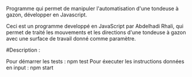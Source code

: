 ﻿Programme qui permet de manipuler l'automatisation d'une tondeuse à gazon, développer en Javascript.

Ceci est un programme developpé en JavaScript par Abdelhadi Rhali, qui permet de traité les mouvements et les directions d'une tondeuse à gazon avec une surface de travail donné comme paramètre.


#Description :


Pour démarrer les tests : npm test
Pour éxecuter les instructions données en input : npm start